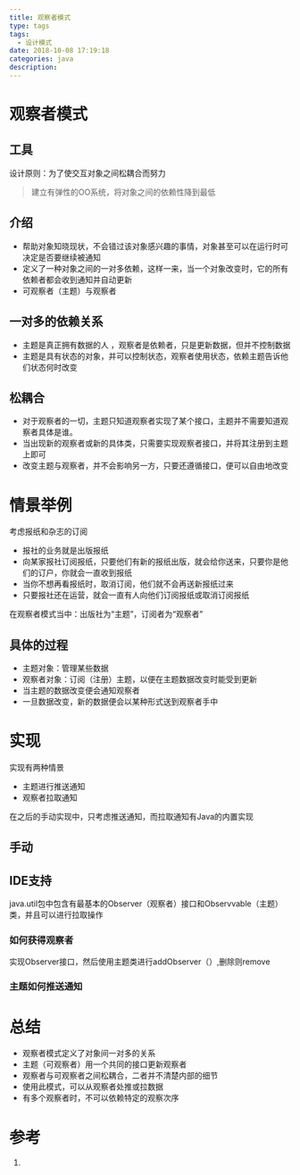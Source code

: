 ```yaml
---
title: 观察者模式
type: tags
tags:
  - 设计模式
date: 2018-10-08 17:19:18
categories: java
description:
---
```

# 观察者模式

## 工具

设计原则：为了使交互对象之间松耦合而努力
>建立有弹性的OO系统，将对象之间的依赖性降到最低

## 介绍

- 帮助对象知晓现状，不会错过该对象感兴趣的事情，对象甚至可以在运行时可决定是否要继续被通知
- 定义了一种对象之间的一对多依赖，这样一来，当一个对象改变时，它的所有依赖者都会收到通知并自动更新
- 可观察者（主题）与观察者

## 一对多的依赖关系

- 主题是真正拥有数据的人 ，观察者是依赖者，只是更新数据，但并不控制数据
- 主题是具有状态的对象，并可以控制状态，观察者使用状态，依赖主题告诉他们状态何时改变

## 松耦合

- 对于观察者的一切，主题只知道观察者实现了某个接口，主题并不需要知道观察者具体是谁。
- 当出现新的观察者或新的具体类，只需要实现观察者接口，并将其注册到主题上即可
- 改变主题与观察者，并不会影响另一方，只要还遵循接口，便可以自由地改变

# 情景举例

考虑报纸和杂志的订阅
- 报社的业务就是出版报纸
- 向某家报社订阅报纸，只要他们有新的报纸出版，就会给你送来，只要你是他们的订户，你就会一直收到报纸
- 当你不想再看报纸时，取消订阅，他们就不会再送新报纸过来
- 只要报社还在运营，就会一直有人向他们订阅报纸或取消订阅报纸

在观察者模式当中：出版社为“主题”，订阅者为“观察者”

## 具体的过程

- 主题对象：管理某些数据
- 观察者对象：订阅（注册）主题，以便在主题数据改变时能受到更新
- 当主题的数据改变便会通知观察者
- 一旦数据改变，新的数据便会以某种形式送到观察者手中

# 实现

实现有两种情景
- 主题进行推送通知
- 观察者拉取通知  

在之后的手动实现中，只考虑推送通知，而拉取通知有Java的内置实现

## 手动

## IDE支持

java.util包中包含有最基本的Observer（观察者）接口和Observvable（主题）类，并且可以进行拉取操作

### 如何获得观察者

实现Observer接口，然后使用主题类进行addObserver（）,删除则remove

### 主题如何推送通知


# 总结

- 观察者模式定义了对象间一对多的关系
- 主题（可观察者）用一个共同的接口更新观察者
- 观察者与可观察者之间松耦合，二者并不清楚内部的细节
- 使用此模式，可以从观察者处推或拉数据
- 有多个观察者时，不可以依赖特定的观察次序

# 参考 #
1. 
